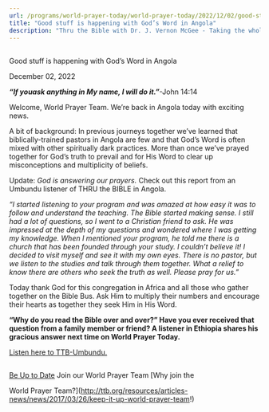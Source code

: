 ```yaml
---
url: /programs/world-prayer-today/world-prayer-today/2022/12/02/good-stuff-is-happening-with-god-s-word-in-angola
title: "Good stuff is happening with God’s Word in Angola"
description: "Thru the Bible with Dr. J. Vernon McGee - Taking the whole Word to the whole world"
---
```







## 
 Good stuff is happening with God’s Word in Angola


December 02, 2022




***“If you******ask anything in My name, I will do it.”***-John 14:14

Welcome, World Prayer Team. We’re back in Angola today with exciting news.

A bit of background: In previous journeys together we’ve learned that biblically-trained pastors in Angola are few and that God’s Word is often mixed with other spiritually dark practices. More than once we’ve prayed together for God’s truth to prevail and for His Word to clear up misconceptions and multiplicity of beliefs. 

Update: *God is answering our prayers.* Check out this report from an Umbundu listener of THRU the BIBLE in Angola. 

*“I started listening to your program and was amazed at how easy it was to follow and understand the teaching. The Bible started making sense. I still had a lot of questions, so I went to a Christian friend to ask. He was impressed at the depth of my questions and wondered where I was getting my knowledge. When I mentioned your program, he told me there is a church that has been founded through your study.* *I couldn’t believe it! I decided to visit myself and see it with my own eyes. There is no pastor, but we listen to the studies and talk through them together. What a relief to know there are others who seek the truth as well. Please pray for us.”*

Today thank God for this congregation in Africa and all those who gather together on the Bible Bus. Ask Him to multiply their numbers and encourage their hearts as together they seek Him in His Word.

**“Why do you read the Bible over and over?” Have you ever received that question from a family member or friend? A listener in Ethiopia shares his gracious answer next time on World Prayer Today.**

[Listen here to TTB-Umbundu.](https://ttb.twr.org/home/day,0416/language,UMB)







## 




[Be Up to Date](http://feeds.feedburner.com/WorldPrayerToday "World Prayer Today RSS Feed")
Join our World Prayer Team
[Why join the  

World Prayer Team?](http://ttb.org/resources/articles-news/news/2017/03/26/keep-it-up-world-prayer-team!)




